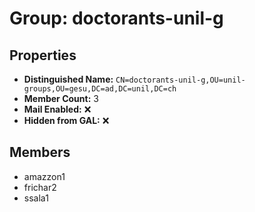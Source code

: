 # Group: doctorants-unil-g

## Properties

- **Distinguished Name:** `CN=doctorants-unil-g,OU=unil-groups,OU=gesu,DC=ad,DC=unil,DC=ch`
- **Member Count:** 3
- **Mail Enabled:** ❌
- **Hidden from GAL:** ❌

## Members

- amazzon1
- frichar2
- ssala1
